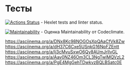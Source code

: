 # Тесты

[![Actions Status](https://github.com/rubtsovant77/frontend-project-44/actions/workflows/hexlet-check.yml/badge.svg)](https://github.com/rubtsovant77/frontend-project-44/actions) - Hexlet tests and linter status.

[![Maintainability](https://api.codeclimate.com/v1/badges/54cbc918938b0b260952/maintainability)](https://codeclimate.com/github/rubtsovant77/frontend-project-44/maintainability) - Оценка Maintainability от Codeclimate.

https://asciinema.org/a/DNx8Kc98NOGOsXpQAaCfVk8Zw
https://asciinema.org/a/dH37C6Cxe5USnkG16NpFZEntt
https://asciinema.org/a/Ij3cMvuSxwO6Qy8AUmJrlIvGL
https://asciinema.org/a/Aav0NZ46Om3CL3NgTwlMQVzL2
https://asciinema.org/a/PgE4MgGehTDwkvzBQLBSatc0E